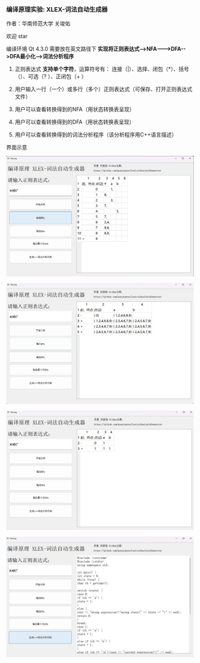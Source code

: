 ### 编译原理实验: XLEX-词法自动生成器

作者：华南师范大学 关竣佑

欢迎  star 

编译环境 Qt 4.3.0        需要放在英文路径下
**实现将正则表达式-->NFA--->DFA-->DFA最小化-->词法分析程序**

1. 正则表达式 **支持单个字符**，运算符号有： 连接（|）、选择、闭包（*）、括号（）、可选（?  ）、正闭包（+ ）

2. 用户输入一行（一个）或多行（多个）正则表达式（可保存、打开正则表达式文件）

3. 用户可以查看转换得到的NFA（用状态转换表呈现）

4. 用户可以查看转换得到的DFA（用状态转换表呈现）

5. 用户可以查看转换得到的词法分析程序（该分析程序用C++语言描述）



界面示意

![image-20231018221529942](README.assets/image-20231018221529942.png)

![image-20231018221542309](README.assets/image-20231018221542309.png)

![image-20231018221608909](README.assets/image-20231018221608909.png)

![image-20231018221627053](README.assets/image-20231018221627053.png)
